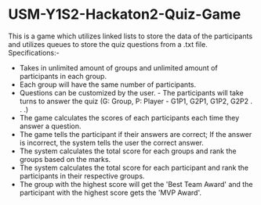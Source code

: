 # USM-Y1S2-Hackaton2-Quiz-Game
This is a game which utilizes linked lists to store the data of the participants and utilizes queues to store the quiz questions from a .txt file. Specifications:- 
- Takes in unlimited amount of groups and unlimited amount of participants in each group. 
- Each group will have the same number of participants. 
- Questions can be customized by the user. - The participants will take turns to answer the quiz (G: Group, P: Player - G1P1, G2P1, G1P2, G2P2 . . .) 
- The game calculates the scores of each participants each time they answer a question. 
- The game tells the participant if their answers are correct; If the answer is incorrect, the system tells the user the correct answer. 
- The system calculates the total score for each groups and rank the groups based on the marks. 
- The system calculates the total score for each participant and rank the participants in their respective groups. 
- The group with the highest score will get the 'Best Team Award' and the participant with the highest score gets the 'MVP Award'.
